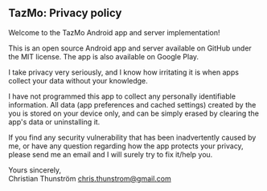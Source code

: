 ## TazMo: Privacy policy

Welcome to the TazMo Android app and server implementation!

This is an open source Android app and server available on GitHub under
the MIT license. The app is also available on Google Play.

I take privacy very seriously, and I know how irritating it is when apps collect 
your data without your knowledge.

I have not programmed this app to collect any personally identifiable information. 
All data (app preferences and cached settings) created by the you is stored on your device only, 
and can be simply erased by clearing the app's data or uninstalling it.

If you find any security vulnerability that has been inadvertently caused by me, 
or have any question regarding how the app protects your privacy, 
please send me an email and I will surely try to fix it/help you.

Yours sincerely,  
Christian Thunström
chris.thunstrom@gmail.com